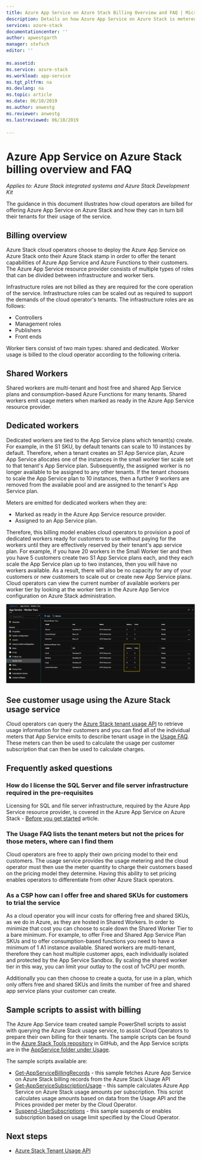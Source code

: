 ```yaml
---
title: Azure App Service on Azure Stack Billing Overview and FAQ | Microsoft Docs
description: Details on how Azure App Service on Azure Stack is metered and charged for.
services: azure-stack
documentationcenter: ''
author: apwestgarth
manager: stefsch
editor: ''

ms.assetid:
ms.service: azure-stack
ms.workload: app-service
ms.tgt_pltfrm: na
ms.devlang: na
ms.topic: article
ms.date: 06/10/2019
ms.author: anwestg
ms.reviewer: anwestg
ms.lastreviewed: 06/10/2019

---
```


# Azure App Service on Azure Stack billing overview and FAQ

*Applies to: Azure Stack integrated systems and Azure Stack Development Kit*

The guidance in this document illustrates how cloud operators are billed for offering Azure App Service on Azure Stack and how they can in turn bill their tenants for their usage of the service.

## Billing overview

Azure Stack cloud operators choose to deploy the Azure App Service on Azure Stack onto their Azure Stack stamp in order to offer the tenant capabilities of Azure App Service and Azure Functions to their customers.  The Azure App Service resource provider consists of multiple types of roles that can be divided between infrastructure and worker tiers.

Infrastructure roles are not billed as they are required for the core operation of the service.  Infrastructure roles can be scaled out as required to support the demands of the cloud operator's tenants.  The infrastructure roles are as follows:

- Controllers
- Management roles
- Publishers
- Front ends

Worker tiers consist of two main types: shared and dedicated. Worker usage is billed to the cloud operator according to the following criteria.

## Shared Workers

Shared workers are multi-tenant and host free and shared App Service plans and consumption-based Azure Functions for many tenants. Shared workers emit usage meters when marked as ready in the Azure App Service resource provider.

## Dedicated workers

Dedicated workers are tied to the App Service plans which tenant(s) create. For example, in the S1 SKU, by default tenants can scale to 10 instances by default. Therefore, when a tenant creates an S1 App Service plan, Azure App Service allocates one of the instances in the small worker tier scale set to that tenant's App Service plan. Subsequently, the assigned worker is no longer available to be assigned to any other tenants.  If the tenant chooses to scale the App Service plan to 10 instances, then a further 9 workers are removed from the available pool and are assigned to the tenant's App Service plan.

Meters are emitted for dedicated workers when they are:

- Marked as ready in the Azure App Service resource provider.
- Assigned to an App Service plan.

Therefore, this billing model enables cloud operators to provision a pool of dedicated workers ready for customers to use without paying for the workers until they are effectively reserved by their tenant's app service plan. For example, if you have 20 workers in the Small Worker tier and then you have 5 customers create two S1 App Service plans each, and they each scale the App Service plan up to two instances, then you will have no workers available. As a result, there will also be no capacity for any of your customers or new customers to scale out or create new App Service plans. Cloud operators can view the current number of available workers per worker tier by looking at the worker tiers in the Azure App Service configuration on Azure Stack administration.

![App Service Worker Tiers][1]

## See customer usage using the Azure Stack usage service

Cloud operators can query the [Azure Stack tenant usage API](azure-stack-tenant-resource-usage-api.md) to retrieve usage information for their customers and you can find all of the individual meters that App Service emits to describe tenant usage in the [Usage FAQ](azure-stack-usage-related-faq.md). These meters can then be used to calculate the usage per customer subscription that can then be used to calculate charges.

## Frequently asked questions

### How do I license the SQL Server and file server infrastructure required in the pre-requisites

Licensing for SQL and file server infrastructure, required by the Azure App Service resource provider, is covered in the Azure App Service on Azure Stack - [Before you get started](azure-stack-app-service-before-you-get-started.md#licensing-concerns-for-required-file-server-and-sql-server) article.

### The Usage FAQ lists the tenant meters but not the prices for those meters, where can I find them

Cloud operators are free to apply their own pricing model to their end customers. The usage service provides the usage metering and the cloud operator must then use the meter quantity to charge their customers based on the pricing model they determine. Having this ability to set pricing enables operators to differentiate from other Azure Stack operators.

### As a CSP how can I offer free and shared SKUs for customers to trial the service

As a cloud operator you will incur costs for offering free and shared SKUs, as we do in Azure, as they are hosted in Shared Workers.  In order to minimize that cost you can choose to scale down the Shared Worker Tier to a bare minimum.  For example, to offer Free and Shared App Service Plan SKUs and to offer consumption-based functions you need to have a minimum of 1 A1 instance available.  Shared workers are multi-tenant, therefore they can host multiple customer apps, each individually isolated and protected by the App Service Sandbox.  By scaling the shared worker tier in this way, you can limit your outlay to the cost of 1vCPU per month.

Additionally you can then choose to create a quota, for use in a plan, which only offers free and shared SKUs and limits the number of free and shared app service plans your customer can create.

## Sample scripts to assist with billing

The Azure App Service team created sample PowerShell scripts to assist with querying the Azure Stack usage service, to assist Cloud Operators to prepare their own billing for their tenants.  The sample scripts can be found in the [Azure Stack Tools repository](https://github.com/Azure/AzureStack-tools) in GitHub, and the App Service scripts are in the [AppService folder under Usage](https://github.com/Azure/AzureStack-Tools/tree/master/Usage/AppService).

The sample scripts available are:

- [Get-AppServiceBillingRecords](https://github.com/Azure/AzureStack-Tools/blob/master/Usage/AppService/Get-AppServiceBillingRecords.ps1) - this sample fetches Azure App Service on Azure Stack billing records from the Azure Stack Usage API
- [Get-AppServiceSubscriptionUsage](https://github.com/Azure/AzureStack-Tools/blob/master/Usage/AppService/Get-AppServiceSubscriptionUsage.ps1) - this sample calculates Azure App Service on Azure Stack usage amounts per subscription.  This script calculates usage amounts based on data from the Usage API and the Prices provided per meter by the Cloud Operator.
- [Suspend-UserSubscriptions](https://github.com/Azure/AzureStack-Tools/blob/master/Usage/AppService/Suspend-UserSubscriptions.ps1) - this sample suspends or enables subscription based on usage limit specified by the Cloud Operator.

## Next steps

- [Azure Stack Tenant Usage API](azure-stack-tenant-resource-usage-api.md)

<!--Image references-->
[1]: ./media/app-service-billing-faq/app-service-worker-tiers.png